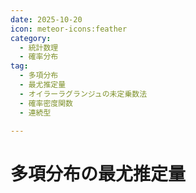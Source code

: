 ```yaml
---
date: 2025-10-20
icon: meteor-icons:feather
category:
  - 統計数理
  - 確率分布
tag:
  - 多項分布
  - 最尤推定量
  - オイラーラグランジュの未定乗数法
  - 確率密度関数
  - 連続型

---
```


# 多項分布の最尤推定量